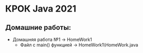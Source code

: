 # КРОК Java 2021

## Домашние работы:
- Домашняя работа №1 -> HomeWork1
  - Файл с main() функцией -> HomeWork1\HomeWork.java
